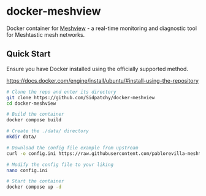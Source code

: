 # docker-meshview

Docker container for [Meshview](https://github.com/pablorevilla-meshtastic/meshview) - a real-time monitoring and diagnostic tool for Meshtastic mesh networks.

## Quick Start
Ensure you have Docker installed using the officially supported method.

https://docs.docker.com/engine/install/ubuntu/#install-using-the-repository

```bash
# Clone the repo and enter its directory
git clone https://github.com/Sidpatchy/docker-meshview
cd docker-meshview

# Build the container
docker compose build

# Create the ./data/ directory
mkdir data/

# Download the config file example from upstream
curl -o config.ini https://raw.githubusercontent.com/pablorevilla-meshtastic/meshview/refs/heads/master/sample.config.ini

# Modify the config file to your liking
nano config.ini

# Start the container
docker compose up -d
```


